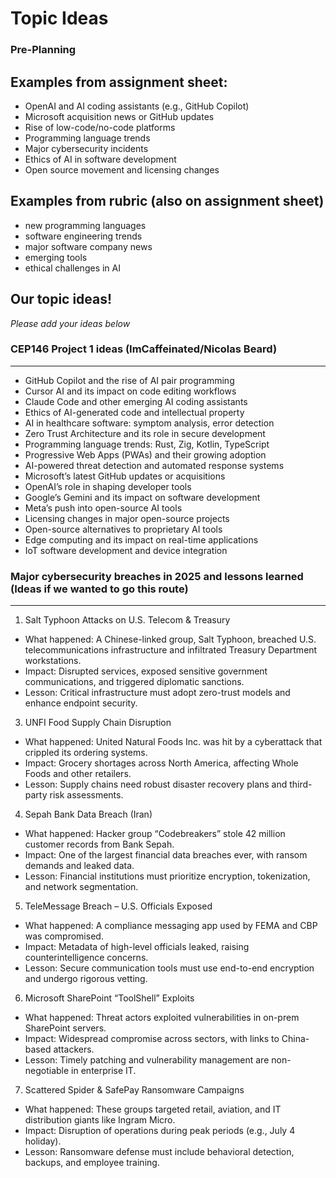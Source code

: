 # Topic Ideas
### Pre-Planning

## Examples from assignment sheet:
- OpenAI and AI coding assistants (e.g., GitHub Copilot)
- Microsoft acquisition news or GitHub updates
- Rise of low-code/no-code platforms
- Programming language trends
- Major cybersecurity incidents
- Ethics of AI in software development
- Open source movement and licensing changes

## Examples from rubric (also on assignment sheet)
- new programming languages
- software engineering trends
- major software company news
- emerging tools
- ethical challenges in AI

## Our topic ideas!
*Please add your ideas below*


### CEP146 Project 1 ideas (ImCaffeinated/Nicolas Beard)
---------------------------------------------------------
- GitHub Copilot and the rise of AI pair programming
- Cursor AI and its impact on code editing workflows
- Claude Code and other emerging AI coding assistants
- Ethics of AI-generated code and intellectual property
- AI in healthcare software: symptom analysis, error detection
- Zero Trust Architecture and its role in secure development
- Programming language trends: Rust, Zig, Kotlin, TypeScript
- Progressive Web Apps (PWAs) and their growing adoption
- AI-powered threat detection and automated response systems
- Microsoft’s latest GitHub updates or acquisitions
- OpenAI’s role in shaping developer tools
- Google’s Gemini and its impact on software development
- Meta’s push into open-source AI tools
- Licensing changes in major open-source projects
- Open-source alternatives to proprietary AI tools
- Edge computing and its impact on real-time applications
- IoT software development and device integration


### Major cybersecurity breaches in 2025 and lessons learned (Ideas if we wanted to go this route)
---------------------------------------------------------------------------------------------------
1.  Salt Typhoon Attacks on U.S. Telecom & Treasury
- 	What happened: A Chinese-linked group, Salt Typhoon, breached U.S. telecommunications infrastructure and infiltrated Treasury Department workstations.
- 	Impact: Disrupted services, exposed sensitive government communications, and triggered diplomatic sanctions.
- 	Lesson: Critical infrastructure must adopt zero-trust models and enhance endpoint security.

3. UNFI Food Supply Chain Disruption
- 	What happened: United Natural Foods Inc. was hit by a cyberattack that crippled its ordering systems.
- 	Impact: Grocery shortages across North America, affecting Whole Foods and other retailers.
- 	Lesson: Supply chains need robust disaster recovery plans and third-party risk assessments.

4. Sepah Bank Data Breach (Iran)
- 	What happened: Hacker group “Codebreakers” stole 42 million customer records from Bank Sepah.
- 	Impact: One of the largest financial data breaches ever, with ransom demands and leaked data.
- 	Lesson: Financial institutions must prioritize encryption, tokenization, and network segmentation.

5. TeleMessage Breach – U.S. Officials Exposed
- 	What happened: A compliance messaging app used by FEMA and CBP was compromised.
- 	Impact: Metadata of high-level officials leaked, raising counterintelligence concerns.
- 	Lesson: Secure communication tools must use end-to-end encryption and undergo rigorous vetting.

6. Microsoft SharePoint “ToolShell” Exploits
- 	What happened: Threat actors exploited vulnerabilities in on-prem SharePoint servers.
- 	Impact: Widespread compromise across sectors, with links to China-based attackers.
- 	Lesson: Timely patching and vulnerability management are non-negotiable in enterprise IT.

7. Scattered Spider & SafePay Ransomware Campaigns
- 	What happened: These groups targeted retail, aviation, and IT distribution giants like Ingram Micro.
- 	Impact: Disruption of operations during peak periods (e.g., July 4 holiday).
- 	Lesson: Ransomware defense must include behavioral detection, backups, and employee training.
